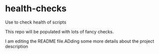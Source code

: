 # health-checks
Use to check health of scripts

This repo will be populated with lots of fancy checks.

I am editing the README file.ADding some more details about the project description
